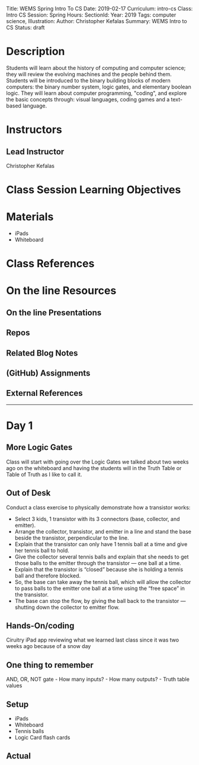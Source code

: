 Title: WEMS Spring Intro To CS
Date: 2019-02-17
Curriculum: intro-cs
Class: Intro CS
Session: Spring
Hours:
SectionId:
Year: 2019
Tags: computer science,
Illustration:
Author: Christopher Kefalas
Summary: WEMS Intro to CS
Status: draft

# Description

Students will learn about the history of computing and computer science; they will review the evolving machines and the people behind them. Students will be introduced to the binary building blocks of modern computers: the binary number system, logic gates, and elementary boolean logic. They will learn about computer programming, "coding", and explore the basic concepts through: visual languages, coding games and a text-based language.

# Instructors

## Lead Instructor

Christopher Kefalas

# Class Session Learning Objectives

# Materials

- iPads
- Whiteboard

# Class References

# On the line Resources

## On the line Presentations

## Repos

## Related Blog Notes

## (GitHub) Assignments

## External References

---

# Day 1

## More Logic Gates

Class will start with going over the Logic Gates we talked about two weeks ago on the whiteboard and having the students will in the Truth Table or Table of Truth as I like to call it.

## Out of Desk

Conduct a class exercise to physically demonstrate how a transistor works:

- Select 3 kids, 1 transistor with its 3 connectors (base, collector, and emitter).
- Arrange the collector, transistor, and emitter in a line and stand the base beside the transistor, perpendicular to the line.
- Explain that the transistor can only have 1 tennis ball at a time and give her tennis ball to hold.
- Give the collector several tennis balls and explain that she needs to get those balls to the emitter through the transistor — one ball at a time.
- Explain that the transistor is “closed” because she is holding a tennis ball and therefore blocked.
- So, the base can take away the tennis ball, which will allow the collector to pass balls to the emitter one ball at a time using the “free space” in the transistor.
- The base can stop the flow, by giving the ball back to the transistor — shutting down the collector to emitter flow.

## Hands-On/coding

Ciruitry iPad app reviewing what we learned last class since it was two weeks ago because of a snow day

## One thing to remember

AND, OR, NOT gate - How many inputs? - How many outputs? - Truth table values

## Setup

- iPads
- Whiteboard
- Tennis balls
- Logic Card flash cards

## Actual
